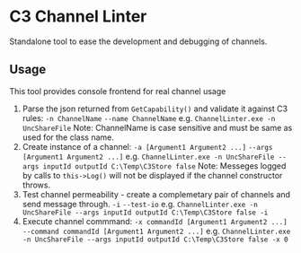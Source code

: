 # C3 Channel Linter

Standalone tool to ease the development and debugging of channels.

## Usage

This tool provides console frontend for real channel usage

1. Parse the json returned from `GetCapability()` and validate it against C3 rules:
    `-n ChannelName` 
    `--name ChannelName`
    e.g. `ChannelLinter.exe -n UncShareFile`
    Note: ChannelName is case sensitive and must be same as used for the class name.
2. Create instance of a channel:
    `-a [Argument1 Argument2 ...]` 
    `--args [Argument1 Argument2 ...]` 
   e.g. `ChannelLinter.exe -n UncShareFile --args inputId outputId C:\Temp\C3Store false`
   Note: Messeges logged by calls to `this->Log()` will not be displayed if the channel constructor throws.
3. Test channel permeability - create a complemetary pair of channels and send message through.
    `-i`
    `--test-io` 
   e.g. `ChannelLinter.exe -n UncShareFile --args inputId outputId C:\Temp\C3Store false -i`
4. Execute channel commmand:
    `-x commandId [Argument1 Argument2 ...]`
    `--command commandId [Argument1 Argument2 ...]` 
   e.g. `ChannelLinter.exe -n UncShareFile --args inputId outputId C:\Temp\C3Store false -x 0`
